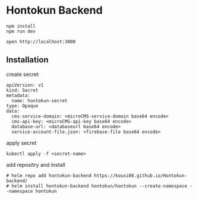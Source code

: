 # Hontokun Backend
```
npm install
npm run dev
```

```
open http://localhost:3000
```
## Installation
create secret
```
apiVersion: v1
kind: Secret
metadata:
  name: hontokun-secret
type: Opaque
data:
  cms-service-domain: <microCMS-service-domain base64 encode>
  cms-api-key: <microCMS-api-key base64 encode>
  database-url: <databaseurl base64 encode>
  service-account-file.json: <firebase-file base64 encode>
```
apply secret
```
kubectl apply -f <secret-name>
```
add repositry and install
```
# helm repo add hontokun-backend https://kouxi08.github.io/Hontokun-backend/
# helm install hontokun-backend hontokun/hontokun --create-namespace --namespace hontokun
```
